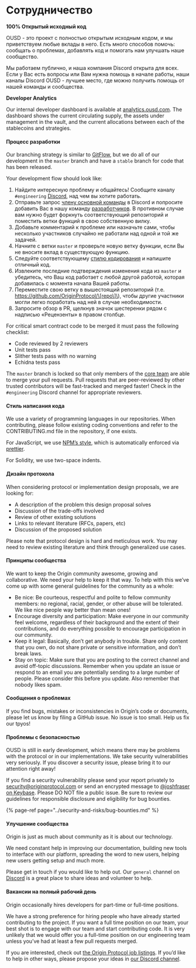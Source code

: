 # Сотрудничество

**100% Открытый исходный код**

OUSD - это проект с полностью открытым исходным кодом, и мы приветствуем любые вклады в него. Есть много способов помочь: сообщать о проблемах, добавлять код и помогать нам улучшать наше сообщество.

Мы работаем публично, и наша компания Discord открыта для всех. Если у Вас есть вопросы или Вам нужна помощь в начале работы, наши каналы Discord OUSD - лучшее место, где можно получить помощь от нашей команды и сообщества.

**Developer Analytics**

Our internal developer dashboard is available at [analytics.ousd.com](https://analytics.ousd.com). The dashboard shows the current circulating supply, the assets under management in the vault, and the current allocations between each of the stablecoins and strategies.

#### Процесс разработки

Our branching strategy is similar to [GitFlow](http://nvie.com/posts/a-successful-git-branching-model/), but we do all of our development in the `master` branch and have a `stable` branch for code that has been released.

Your development flow should look like:

1. Найдите интересную проблему и общайтесь! Сообщите каналу `#engineering` [Discord](https://discord.gg/jyxpUSe), над чем вы хотите работать.
2. Отправьте запрос [члену основной команды](https://github.com/orgs/OriginProtocol/teams/core/members) в Discord и попросите добавить Вас в нашу команду [разработчиков](https://github.com/orgs/OriginProtocol/teams/contributors). В противном случае вам нужно будет форкнуть соответствующий репозиторий и поместить ветки функций в свою собственную вилку.
3. Добавьте комментарий к проблеме или назначьте сами, чтобы несколько участников случайно не работали над одной и той же задачей.
4. Начните с ветки `master` и проверьте новую ветку функции, если Вы не вносите вклад в существующую функцию.
5. Следуйте соответствующему [стилю кодирования](https://docs.originprotocol.com/guides/getting_started/contributing.html#contributing-email-coding-style) и напишите отличный код.
6. Извлеките последние подтверждения изменения кода из `master` и убедитесь, что Ваш код работает с любой другой работой, которая добавилась с момента начала Вашей работы.
7. Переместите свою ветку в вышестоящий репозиторий \(т.е. https://github.com/OriginProtocol/\[repo\]\), чтобы другие участники могли легко поработать над ней в случае необходимости.
8. Запросите обзор в PR, щелкнув значок шестеренки рядом с надписью «Рецензенты» в правом столбце.

For critical smart contract code to be merged it must pass the following checklist:

*  Code reviewed by 2 reviewers
*  Unit tests pass
*  Slither tests pass with no warning
*  Echidna tests pass

The `master` branch is locked so that only members of the [core team](https://github.com/orgs/OriginProtocol/teams/core) are able to merge your pull requests. Pull requests that are peer-reviewed by other trusted contributors will be fast-tracked and merged faster! Check in the `#engineering` Discord channel for appropriate reviewers.

#### Стиль написания кода

We use a variety of programming languages in our repositories. When contributing, please follow existing coding conventions and refer to the CONTRIBUTING.md file in the repository, if one exists.

For JavaScript, we use [NPM’s style](https://docs.npmjs.com/misc/coding-style), which is automatically enforced via [prettier](https://prettier.io/).

For Solidity, we use two-space indents.

#### Дизайн протокола

When considering protocol or implementation design proposals, we are looking for:

* A description of the problem this design proposal solves
* Discussion of the trade-offs involved
* Review of other existing solutions
* Links to relevant literature \(RFCs, papers, etc\)
* Discussion of the proposed solution

Please note that protocol design is hard and meticulous work. You may need to review existing literature and think through generalized use cases.

#### Принципы сообщества

We want to keep the Origin community awesome, growing and collaborative. We need your help to keep it that way. To help with this we’ve come up with some general guidelines for the community as a whole:

* Be nice: Be courteous, respectful and polite to fellow community members: no regional, racial, gender, or other abuse will be tolerated. We like nice people way better than mean ones!
* Encourage diversity and participation: Make everyone in our community feel welcome, regardless of their background and the extent of their contributions, and do everything possible to encourage participation in our community.
* Keep it legal: Basically, don’t get anybody in trouble. Share only content that you own, do not share private or sensitive information, and don’t break laws.
* Stay on topic: Make sure that you are posting to the correct channel and avoid off-topic discussions. Remember when you update an issue or respond to an email you are potentially sending to a large number of people. Please consider this before you update. Also remember that nobody likes spam.

#### Сообщения о проблемах

If you find bugs, mistakes or inconsistencies in Origin’s code or documents, please let us know by filing a GitHub issue. No issue is too small. Help us fix our tpyos!

#### Проблемы с безопасностью

OUSD is still in early development, which means there may be problems with the protocol or in our implementations. We take security vulnerabilities very seriously. If you discover a security issue, please bring it to our attention right away!

If you find a security vulnerability please send your report privately to [security@originprotocol.com](mailto:security@originprotocol.com) or send an encrypted message to [@joshfraser on Keybase](https://keybase.io/joshfraser). Please DO NOT file a public issue. Be sure to review our guidelines for responsible disclosure and eligibility for bug bounties.

{% page-ref page="../security-and-risks/bug-bounties.md" %}

#### **Улучшение сообщества**

Origin is just as much about community as it is about our technology.

We need constant help in improving our documentation, building new tools to interface with our platform, spreading the word to new users, helping new users getting setup and much more.

Please get in touch if you would like to help out. Our `general` channel on [Discord](https://www.originprotocol.com/discord) is a great place to share ideas and volunteer to help.

#### Вакансии на полный рабочий день

Origin occasionally hires developers for part-time or full-time positions.

We have a strong preference for hiring people who have already started contributing to the project. If you want a full time position on our team, your best shot is to engage with our team and start contributing code. It is very unlikely that we would offer you a full-time position on our engineering team unless you’ve had at least a few pull requests merged.

If you are interested, check out [the Origin Protocol job listings](https://angel.co/originprotocol/jobs). If you’d like to help in other ways, please propose your ideas in [our Discord channel](https://www.originprotocol.com/discord).




